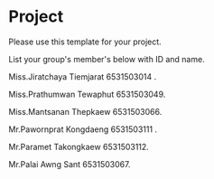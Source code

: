 Project
=============
Please use this template for your project.

List your group's member's below with ID and name.

Miss.Jiratchaya Tiemjarat  6531503014 .

Miss.Prathumwan Tewaphut  6531503049.

Miss.Mantsanan Thepkaew 6531503066.

Mr.Pawornprat Kongdaeng  6531503111 .

Mr.Paramet Takongkaew  6531503112.

Mr.Palai Awng Sant  6531503067.
